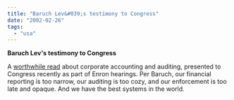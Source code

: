 ```yaml
---
title: "Baruch Lev&#039;s testimony to Congress"
date: "2002-02-26"
tags: 
  - "usa"
---
```


**Baruch Lev's testimony to Congress**

A [worthwhile read](http://www.stern.nyu.edu/~blev/) about corporate accounting and auditing, presented to Congress recently as part of Enron hearings. Per Baruch, our financial reporting is too narrow, our auditing is too cozy, and our enforcement is too late and opaque. And we have the best systems in the world.
